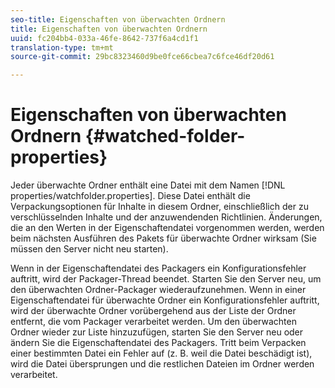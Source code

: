 ```yaml
---
seo-title: Eigenschaften von überwachten Ordnern
title: Eigenschaften von überwachten Ordnern
uuid: fc204bb4-033a-46fe-8642-737f6a4cd1f1
translation-type: tm+mt
source-git-commit: 29bc8323460d9be0fce66cbea7c6fce46df20d61

---
```



# Eigenschaften von überwachten Ordnern {#watched-folder-properties}

Jeder überwachte Ordner enthält eine Datei mit dem Namen [!DNL properties/watchfolder.properties]. Diese Datei enthält die Verpackungsoptionen für Inhalte in diesem Ordner, einschließlich der zu verschlüsselnden Inhalte und der anzuwendenden Richtlinien. Änderungen, die an den Werten in der Eigenschaftendatei vorgenommen werden, werden beim nächsten Ausführen des Pakets für überwachte Ordner wirksam (Sie müssen den Server nicht neu starten).

Wenn in der Eigenschaftendatei des Packagers ein Konfigurationsfehler auftritt, wird der Packager-Thread beendet. Starten Sie den Server neu, um den überwachten Ordner-Packager wiederaufzunehmen. Wenn in einer Eigenschaftendatei für überwachte Ordner ein Konfigurationsfehler auftritt, wird der überwachte Ordner vorübergehend aus der Liste der Ordner entfernt, die vom Packager verarbeitet werden. Um den überwachten Ordner wieder zur Liste hinzuzufügen, starten Sie den Server neu oder ändern Sie die Eigenschaftendatei des Packagers. Tritt beim Verpacken einer bestimmten Datei ein Fehler auf (z. B. weil die Datei beschädigt ist), wird die Datei übersprungen und die restlichen Dateien im Ordner werden verarbeitet.

